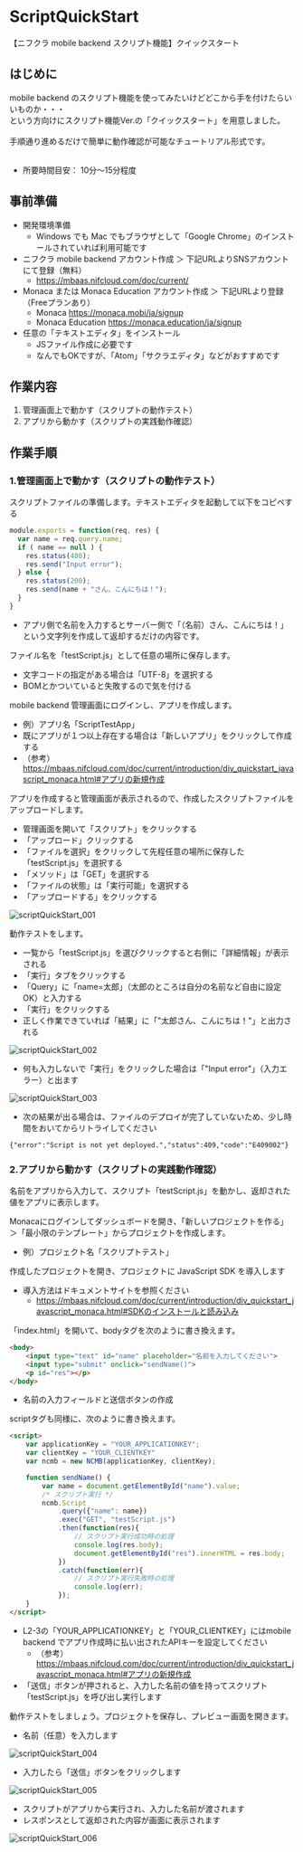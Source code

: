 # ScriptQuickStart
【ニフクラ mobile backend スクリプト機能】クイックスタート

## はじめに
mobile backend のスクリプト機能を使ってみたいけどどこから手を付けたらいいものか・・・<br>
という方向けにスクリプト機能Ver.の「クイックスタート」を用意しました。<br>
<br>
手順通り進めるだけで簡単に動作確認が可能なチュートリアル形式です。<br>
<br>
* 所要時間目安： 10分～15分程度

## 事前準備
* 開発環境準備
   * Windows でも Mac でもブラウザとして「Google Chrome」のインストールされていれば利用可能です
* ニフクラ mobile backend アカウント作成 ＞ 下記URLよりSNSアカウントにて登録（無料）
   * https://mbaas.nifcloud.com/doc/current/
* Monaca または Monaca Education アカウント作成 ＞ 下記URLより登録（Freeプランあり）
   * Monaca https://monaca.mobi/ja/signup
   * Monaca Education https://monaca.education/ja/signup
* 任意の「テキストエディタ」をインストール
   *  JSファイル作成に必要です
   *  なんでもOKですが、「Atom」「サクラエディタ」などがおすすめです
   
## 作業内容
1. 管理画面上で動かす（スクリプトの動作テスト）
2. アプリから動かす（スクリプトの実践動作確認）

## 作業手順
### 1.管理画面上で動かす（スクリプトの動作テスト）
スクリプトファイルの準備します。テキストエディタを起動して以下をコピペする
```js
module.exports = function(req, res) {
  var name = req.query.name;
  if ( name == null ) {
    res.status(400);
    res.send("Input error");
  } else {
    res.status(200);
    res.send(name + "さん、こんにちは！");
  }
}
```      
* アプリ側で名前を入力するとサーバー側で「（名前）さん、こんにちは！」という文字列を作成して返却するだけの内容です。

ファイル名を「testScript.js」として任意の場所に保存します。
* 文字コードの指定がある場合は「UTF-8」を選択する
* BOMとかついていると失敗するので気を付ける

mobile backend 管理画面にログインし、アプリを作成します。
* 例）アプリ名「ScriptTestApp」
* 既にアプリが１つ以上存在する場合は「新しいアプリ」をクリックして作成する
* （参考） https://mbaas.nifcloud.com/doc/current/introduction/div_quickstart_javascript_monaca.html#アプリの新規作成

アプリを作成すると管理画面が表示されるので、作成したスクリプトファイルをアップロードします。
* 管理画面を開いて「スクリプト」をクリックする
* 「アップロード」クリックする
* 「ファイルを選択」をクリックして先程任意の場所に保存した「testScript.js」を選択する
* 「メソッド」は「GET」を選択する
* 「ファイルの状態」は「実行可能」を選択する
* 「アップロードする」をクリックする

<img src="images/scriptQuickStart_001.png" alt="scriptQuickStart_001" size="400px">

動作テストをします。
* 一覧から「testScript.js」を選びクリックすると右側に「詳細情報」が表示される
* 「実行」タブをクリックする
* 「Query」に「name=太郎」（太郎のところは自分の名前など自由に設定OK）と入力する
* 「実行」をクリックする
* 正しく作業できていれば「結果」に「"太郎さん、こんにちは！"」と出力される

<img src="images/scriptQuickStart_002.png" alt="scriptQuickStart_002" size="450px">

* 何も入力しないで「実行」をクリックした場合は「"Input error"」（入力エラー）と出ます

<img src="images/scriptQuickStart_003.png" alt="scriptQuickStart_003" size="450px">

* 次の結果が出る場合は、ファイルのデプロイが完了していないため、少し時間をおいてからリトライしてください
```
{"error":"Script is not yet deployed.","status":409,"code":"E409002"}
```

### 2.アプリから動かす（スクリプトの実践動作確認）

名前をアプリから入力して、スクリプト「testScript.js」を動かし、返却された値をアプリに表示します。

Monacaにログインしてダッシュボードを開き、「新しいプロジェクトを作る」＞「最小限のテンプレート」からプロジェクトを作成します。
* 例）プロジェクト名「スクリプトテスト」

作成したプロジェクトを開き、プロジェクトに JavaScript SDK を導入します
* 導入方法はドキュメントサイトを参照ください
  * https://mbaas.nifcloud.com/doc/current/introduction/div_quickstart_javascript_monaca.html#SDKのインストールと読み込み

「index.html」を開いて、bodyタグを次のように書き換えます。
```html
<body>
    <input type="text" id="name" placeholder="名前を入力してください">
    <input type="submit" onclick="sendName()">
    <p id="res"></p>
</body>
```
* 名前の入力フィールドと送信ボタンの作成

scriptタグも同様に、次のように書き換えます。
```html
<script>        
    var applicationKey = "YOUR_APPLICATIONKEY";
    var clientKey = "YOUR_CLIENTKEY"
    var ncmb = new NCMB(applicationKey, clientKey);

    function sendName() {
        var name = document.getElementById("name").value;
        /* スクリプト実行 */
        ncmb.Script
            .query({"name": name})
            .exec("GET", "testScript.js")
            .then(function(res){
                // スクリプト実行成功時の処理
                console.log(res.body);
                document.getElementById("res").innerHTML = res.body;
            })
            .catch(function(err){
                // スクリプト実行失敗時の処理
                console.log(err);
            });
    }
</script>
```

* L2-3の「YOUR_APPLICATIONKEY」と「YOUR_CLIENTKEY」にはmobile backend でアプリ作成時に払い出されたAPIキーを設定してください
  * （参考） https://mbaas.nifcloud.com/doc/current/introduction/div_quickstart_javascript_monaca.html#アプリの新規作成
* 「送信」ボタンが押されると、入力した名前の値を持ってスクリプト「testScript.js」を呼び出し実行します

動作テストをしましょう。プロジェクトを保存し、プレビュー画面を開きます。
* 名前（任意）を入力します

<img src="images/scriptQuickStart_004.png" alt="scriptQuickStart_004" size="300px">

* 入力したら「送信」ボタンをクリックします

<img src="images/scriptQuickStart_005.png" alt="scriptQuickStart_005" size="300px">

* スクリプトがアプリから実行され、入力した名前が渡されます
* レスポンスとして返却された内容が画面に表示されます

<img src="images/scriptQuickStart_006.png" alt="scriptQuickStart_006" size="300px">
